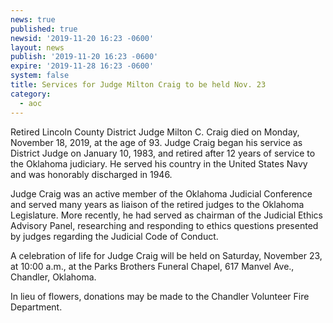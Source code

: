 ```yaml
---
news: true
published: true
newsid: '2019-11-20 16:23 -0600'
layout: news
publish: '2019-11-20 16:23 -0600'
expire: '2019-11-28 16:23 -0600'
system: false
title: Services for Judge Milton Craig to be held Nov. 23
category:
  - aoc
---
```

Retired Lincoln County District Judge Milton C. Craig died on Monday, November 18, 2019, at the age of 93.  Judge Craig began his service as District Judge on January 10, 1983, and retired after 12 years of service to the Oklahoma judiciary. He served his country in the United States Navy and was honorably discharged in 1946.

Judge Craig was an active member of the Oklahoma Judicial Conference and served many years as liaison of the retired judges to the Oklahoma Legislature.  More recently, he had served as chairman of the Judicial Ethics Advisory Panel, researching and responding to ethics questions presented by judges regarding the Judicial Code of Conduct.

A celebration of life for Judge Craig will be held on Saturday, November 23, at 10:00 a.m., at the Parks Brothers Funeral Chapel, 617 Manvel Ave., Chandler, Oklahoma.

In lieu of flowers, donations may be made to the Chandler Volunteer Fire Department.
